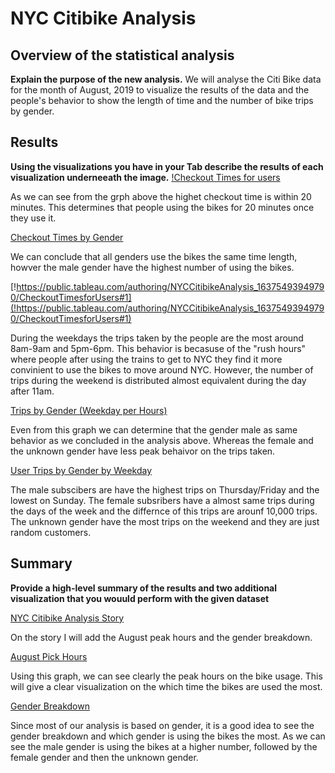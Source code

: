 # NYC Citibike Analysis
## Overview of the statistical analysis
**Explain the purpose of the new analysis.**
We will analyse the Citi Bike data for the month of August, 2019 to visualize the results of the data and the people's behavior to show the length of time and the number of bike trips by gender.

## Results
**Using the visualizations you have in your Tab describe the results of each visualization underneeath the image.**
[!Checkout Times for users](!https://public.tableau.com/authoring/NYCCitibikeAnalysis_16375493949790/CheckoutTimesforUsers#1)

As we can see from the grph above the highet checkout time is within 20 minutes. This determines that people using the bikes for 20 minutes once they use it.

[Checkout Times by Gender](https://public.tableau.com/authoring/NYCCitibikeAnalysis_16375493949790/CheckoutTimesbyGender#1)

We can conclude that all genders use the bikes the same time length, howver the male gender have the highest number of using the bikes.

[!https://public.tableau.com/authoring/NYCCitibikeAnalysis_16375493949790/CheckoutTimesforUsers#1](!https://public.tableau.com/authoring/NYCCitibikeAnalysis_16375493949790/CheckoutTimesforUsers#1)

During the weekdays the trips taken by the people are the most around 8am-9am and 5pm-6pm. This behavior is becasuse of the "rush hours" where people after using the trains to get to NYC they find it more convinient to use the bikes to move around NYC. However, the number of trips during the weekend is distributed almost equivalent during the day after 11am.

[Trips by Gender (Weekday per Hours)](https://public.tableau.com/authoring/NYCCitibikeAnalysis_16375493949790/TripsbyGenderWeekdayperHour#1)

Even from this graph we can determine that the gender male as same behavior as we concluded in the analysis above. Whereas the female and the unknown gender have less peak behaivor on the trips taken.


[User Trips by Gender by Weekday](https://public.tableau.com/authoring/NYCCitibikeAnalysis_16375493949790/UserTripsbyGenderbyWeekday#1)

The male subscibers are have the highest trips on Thursday/Friday and the lowest on Sunday. The female subsribers have a almost same trips during the days of the week and the differnce of this trips are arounf 10,000 trips. The unknown gender have the most trips on the weekend and they are just random customers.

## Summary
**Provide a high-level summary of the results and two additional visualization that you wouuld perform with the given dataset**

[NYC Citibike Analysis Story](https://public.tableau.com/authoring/NYCCitibikeAnalysis_16375493949790/NYCCitibikeanalysis#1)

On the story I will add the August peak hours and the gender breakdown.

[August Pick Hours](https://public.tableau.com/authoring/NYCCitibikeAnalysis_16375493949790/AugustPeakHours#1)

Using this graph, we can see clearly the peak hours on the bike usage. This will give a clear visualization on the which time the bikes are used the most.

[Gender Breakdown](https://public.tableau.com/authoring/NYCCitibikeAnalysis_16375493949790/GenderBreakdown#1)

Since most of our analysis is based on gender, it is a good idea to see the gender breakdown and which gender is using the bikes the most. As we can see the male gender is using the bikes at a higher number, followed by the female gender and then the unknown gender.
